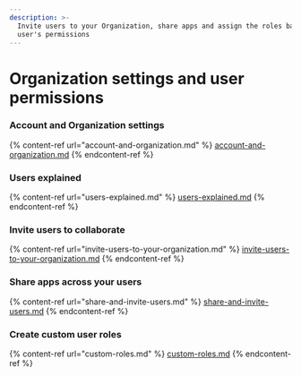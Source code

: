 ```yaml
---
description: >-
  Invite users to your Organization, share apps and assign the roles based on
  user's permissions
---
```


# Organization settings and user permissions

### Account and Organization settings

{% content-ref url="account-and-organization.md" %}
[account-and-organization.md](account-and-organization.md)
{% endcontent-ref %}

### Users explained

{% content-ref url="users-explained.md" %}
[users-explained.md](users-explained.md)
{% endcontent-ref %}

### Invite users to collaborate

{% content-ref url="invite-users-to-your-organization.md" %}
[invite-users-to-your-organization.md](invite-users-to-your-organization.md)
{% endcontent-ref %}

### Share apps across your users

{% content-ref url="share-and-invite-users.md" %}
[share-and-invite-users.md](share-and-invite-users.md)
{% endcontent-ref %}

### Create custom user roles

{% content-ref url="custom-roles.md" %}
[custom-roles.md](custom-roles.md)
{% endcontent-ref %}
